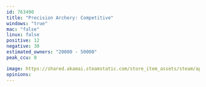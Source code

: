 ```yaml
---
id: 763490
title: "Precision Archery: Competitive"
windows: "true"
mac: "false"
linux: false
positive: 12
negative: 30
estimated_owners: "20000 - 50000"
peak_ccu: 0

image: https://shared.akamai.steamstatic.com/store_item_assets/steam/apps/763490/header.jpg?t=1517970197
opinions:
---
```

